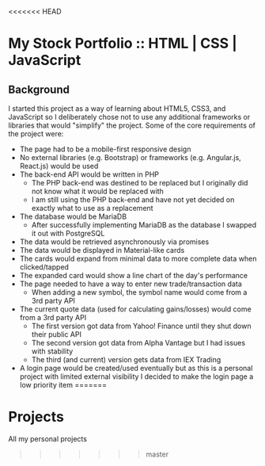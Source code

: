 <<<<<<< HEAD
# My Stock Portfolio :: HTML | CSS | JavaScript

## Background

I started this project as a way of learning about HTML5, CSS3, and JavaScript so I deliberately chose not to use any additional frameworks or libraries that would "simplify" the project. Some of the core requirements of the project were:

* The page had to be a mobile-first responsive design
* No external libraries (e.g. Bootstrap) or frameworks (e.g. Angular.js, React.js) would be used
* The back-end API would be written in PHP
  * The PHP back-end was destined to be replaced but I originally did not know what it would be replaced with
  * I am still using the PHP back-end and have not yet decided on exactly what to use as a replacement
* The database would be MariaDB
  * After successfully implementing MariaDB as the database I swapped it out with PostgreSQL
* The data would be retrieved asynchronously via promises
* The data would be displayed in Material-like cards
* The cards would expand from minimal data to more complete data when clicked/tapped
* The expanded card would show a line chart of the day's performance
* The page needed to have a way to enter new trade/transaction data
  * When adding a new symbol, the symbol name would come from a 3rd party API
* The current quote data (used for calculating gains/losses) would come from a 3rd party API
  * The first version got data from Yahoo! Finance until they shut down their public API
  * The second version got data from Alpha Vantage but I had issues with stability
  * The third (and current) version gets data from IEX Trading
* A login page would be created/used eventually but as this is a personal project with limited external visibility I decided to make the login page a low priority item
=======
# Projects
All my personal projects
>>>>>>> master
